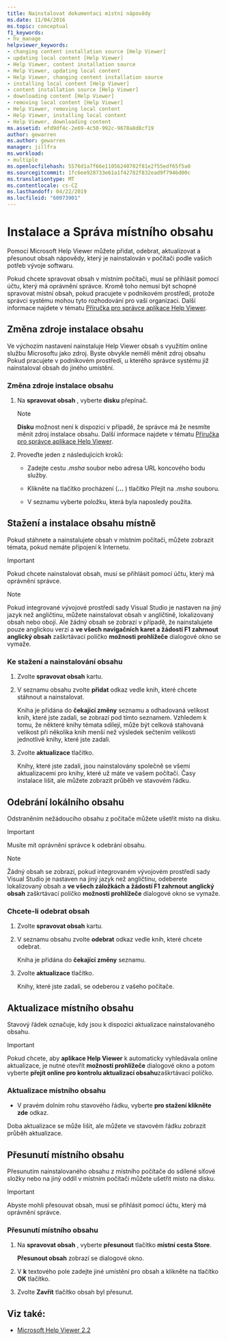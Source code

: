```yaml
---
title: Nainstalovat dokumentaci místní nápovědy
ms.date: 11/04/2016
ms.topic: conceptual
f1_keywords:
- hv_manage
helpviewer_keywords:
- changing content installation source [Help Viewer]
- updating local content [Help Viewer]
- Help Viewer, content installation source
- Help Viewer, updating local content
- Help Viewer, changing content installation source
- installing local content [Help Viewer]
- content installation source [Help Viewer]
- downloading content [Help Viewer]
- removing local content [Help Viewer]
- Help Viewer, removing local content
- Help Viewer, installing local content
- Help Viewer, downloading content
ms.assetid: efd9df4c-2e69-4c50-992c-9678a8d8cf19
author: gewarren
ms.author: gewarren
manager: jillfra
ms.workload:
- multiple
ms.openlocfilehash: 5576d1a7f66e11056240702f81e2f55edf65f5a0
ms.sourcegitcommit: 1fc6ee928733e61a1f42782f832ead9f7946d00c
ms.translationtype: MT
ms.contentlocale: cs-CZ
ms.lasthandoff: 04/22/2019
ms.locfileid: "60073901"
---
```

# <a name="install-and-manage-local-content"></a>Instalace a Správa místního obsahu

Pomocí Microsoft Help Viewer můžete přidat, odebrat, aktualizovat a přesunout obsah nápovědy, který je nainstalován v počítači podle vašich potřeb vývoje softwaru.

Pokud chcete spravovat obsah v místním počítači, musí se přihlásit pomocí účtu, který má oprávnění správce. Kromě toho nemusí být schopné spravovat místní obsah, pokud pracujete v podnikovém prostředí, protože správci systému mohou tyto rozhodování pro vaši organizaci. Další informace najdete v tématu [Příručka pro správce aplikace Help Viewer](../help-viewer/administrator-guide.md).

## <a name="change-the-content-installation-source"></a>Změna zdroje instalace obsahu

Ve výchozím nastavení nainstaluje Help Viewer obsah s využitím online službu Microsoftu jako zdroj. Byste obvykle neměli měnit zdroj obsahu Pokud pracujete v podnikovém prostředí, u kterého správce systému již nainstaloval obsah do jiného umístění.

### <a name="to-change-the-content-installation-source"></a>Změna zdroje instalace obsahu

1. Na **spravovat obsah** , vyberte **disku** přepínač.

    > [!NOTE]
    > **Disku** možnost není k dispozici v případě, že správce má že nesmíte měnit zdroj instalace obsahu. Další informace najdete v tématu [Příručka pro správce aplikace Help Viewer](../help-viewer/administrator-guide.md).

2. Proveďte jeden z následujících kroků:

    - Zadejte cestu *.msha* soubor nebo adresa URL koncového bodu služby.

    - Klikněte na tlačítko procházení (**...** ) tlačítko Přejít na *.msha* souboru.

    - V seznamu vyberte položku, která byla naposledy použita.

## <a name="download-and-install-content-locally"></a>Stažení a instalace obsahu místně

Pokud stáhnete a nainstalujete obsah v místním počítači, můžete zobrazit témata, pokud nemáte připojení k Internetu.

> [!IMPORTANT]
> Pokud chcete nainstalovat obsah, musí se přihlásit pomocí účtu, který má oprávnění správce.

> [!NOTE]
> Pokud integrované vývojové prostředí sady Visual Studio je nastaven na jiný jazyk než angličtinu, můžete nainstalovat obsah v angličtině, lokalizovaný obsah nebo obojí. Ale žádný obsah se zobrazí v případě, že nainstalujete pouze anglickou verzi a **ve všech navigačních karet a žádostí F1 zahrnout anglický obsah** zaškrtávací políčko **možnosti prohlížeče** dialogové okno se vymaže.

### <a name="to-download-and-install-content"></a>Ke stažení a nainstalování obsahu

1. Zvolte **spravovat obsah** kartu.

2. V seznamu obsahu zvolte **přidat** odkaz vedle knih, které chcete stáhnout a nainstalovat.

     Kniha je přidána do **čekající změny** seznamu a odhadovaná velikost knih, které jste zadali, se zobrazí pod tímto seznamem. Vzhledem k tomu, že některé knihy témata sdílejí, může být celková stahovaná velikost při několika knih menší než výsledek sečtením velikosti jednotlivé knihy, které jste zadali.

3. Zvolte **aktualizace** tlačítko.

     Knihy, které jste zadali, jsou nainstalovány společně se všemi aktualizacemi pro knihy, které už máte ve vašem počítači. Časy instalace lišit, ale můžete zobrazit průběh ve stavovém řádku.

## <a name="remove-local-content"></a>Odebrání lokálního obsahu

Odstraněním nežádoucího obsahu z počítače můžete ušetřit místo na disku.

> [!IMPORTANT]
> Musíte mít oprávnění správce k odebrání obsahu.

> [!NOTE]
> Žádný obsah se zobrazí, pokud integrovaném vývojovém prostředí sady Visual Studio je nastaven na jiný jazyk než angličtinu, odeberete lokalizovaný obsah a **ve všech záložkách a žádostí F1 zahrnout anglický obsah** zaškrtávací políčko **možnosti prohlížeče** dialogové okno se vymaže.

### <a name="to-remove-content"></a>Chcete-li odebrat obsah

1. Zvolte **spravovat obsah** kartu.

2. V seznamu obsahu zvolte **odebrat** odkaz vedle knih, které chcete odebrat.

     Kniha je přidána do **čekající změny** seznamu.

3. Zvolte **aktualizace** tlačítko.

     Knihy, které jste zadali, se odeberou z vašeho počítače.

## <a name="update-local-content"></a>Aktualizace místního obsahu

Stavový řádek označuje, kdy jsou k dispozici aktualizace nainstalovaného obsahu.

> [!IMPORTANT]
> Pokud chcete, aby **aplikace Help Viewer** k automaticky vyhledávala online aktualizace, je nutné otevřít **možnosti prohlížeče** dialogové okno a potom vyberte **přejít online pro kontrolu aktualizací obsahu**zaškrtávací políčko.

### <a name="to-update-local-content"></a>Aktualizace místního obsahu

- V pravém dolním rohu stavového řádku, vyberte **pro stažení klikněte zde** odkaz.

Doba aktualizace se může lišit, ale můžete ve stavovém řádku zobrazit průběh aktualizace.

## <a name="move-local-content"></a>Přesunutí místního obsahu

Přesunutím nainstalovaného obsahu z místního počítače do sdílené síťové složky nebo na jiný oddíl v místním počítači můžete ušetřit místo na disku.

> [!IMPORTANT]
> Abyste mohli přesouvat obsah, musí se přihlásit pomocí účtu, který má oprávnění správce.

### <a name="to-move-local-content"></a>Přesunutí místního obsahu

1. Na **spravovat obsah** , vyberte **přesunout** tlačítko **místní cesta Store**.

     **Přesunout obsah** zobrazí se dialogové okno.

2. V **k** textového pole zadejte jiné umístění pro obsah a klikněte na tlačítko **OK** tlačítko.

3. Zvolte **Zavřít** tlačítko obsah byl přesunut.

## <a name="see-also"></a>Viz také:

- [Microsoft Help Viewer 2.2](../help-viewer/overview.md)